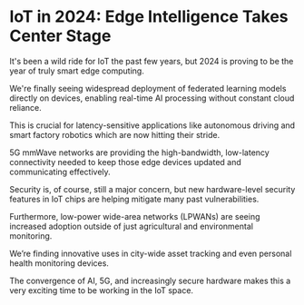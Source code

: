 # IoT in 2024: Edge Intelligence Takes Center Stage

It's been a wild ride for IoT the past few years, but 2024 is proving to be the year of truly smart edge computing.

We're finally seeing widespread deployment of federated learning models directly on devices, enabling real-time AI processing without constant cloud reliance.

This is crucial for latency-sensitive applications like autonomous driving and smart factory robotics which are now hitting their stride.

5G mmWave networks are providing the high-bandwidth, low-latency connectivity needed to keep those edge devices updated and communicating effectively.

Security is, of course, still a major concern, but new hardware-level security features in IoT chips are helping mitigate many past vulnerabilities.

Furthermore, low-power wide-area networks (LPWANs) are seeing increased adoption outside of just agricultural and environmental monitoring.

We’re finding innovative uses in city-wide asset tracking and even personal health monitoring devices.

The convergence of AI, 5G, and increasingly secure hardware makes this a very exciting time to be working in the IoT space.
